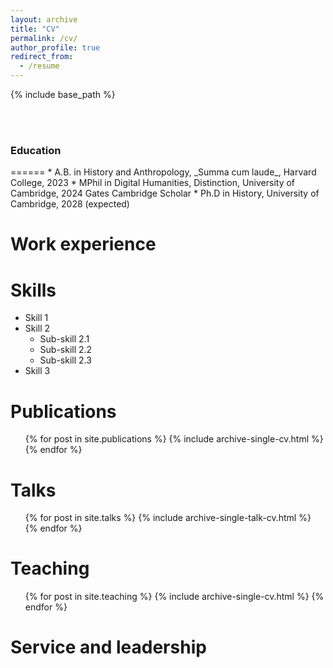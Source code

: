```yaml
---
layout: archive
title: "CV"
permalink: /cv/
author_profile: true
redirect_from:
  - /resume
---
```


{% include base_path %}

<br><br>

<h3>Education </h3>
======
* A.B. in History and Anthropology, _Summa cum laude_, Harvard College, 2023
* MPhil in Digital Humanities, Distinction, University of Cambridge, 2024
<t> Gates Cambridge Scholar</t>
* Ph.D in History, University of Cambridge, 2028 (expected)

Work experience
======

  
Skills
======
* Skill 1
* Skill 2
  * Sub-skill 2.1
  * Sub-skill 2.2
  * Sub-skill 2.3
* Skill 3

Publications
======
  <ul>{% for post in site.publications %}
    {% include archive-single-cv.html %}
  {% endfor %}</ul>
  
Talks
======
  <ul>{% for post in site.talks %}
    {% include archive-single-talk-cv.html %}
  {% endfor %}</ul>
  
Teaching
======
  <ul>{% for post in site.teaching %}
    {% include archive-single-cv.html %}
  {% endfor %}</ul>
  
Service and leadership
======

